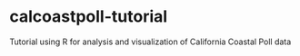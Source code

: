 # calcoastpoll-tutorial
Tutorial using R for analysis and visualization of California Coastal Poll data
